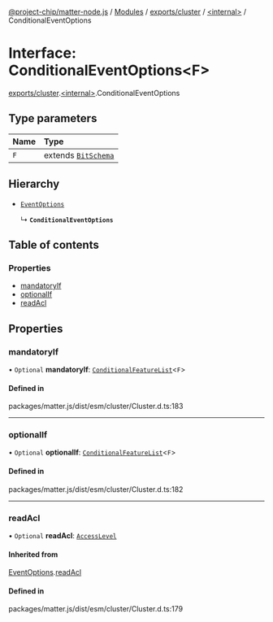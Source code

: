 [@project-chip/matter-node.js](../README.md) / [Modules](../modules.md) / [exports/cluster](../modules/exports_cluster.md) / [\<internal\>](../modules/exports_cluster._internal_.md) / ConditionalEventOptions

# Interface: ConditionalEventOptions\<F\>

[exports/cluster](../modules/exports_cluster.md).[\<internal\>](../modules/exports_cluster._internal_.md).ConditionalEventOptions

## Type parameters

| Name | Type |
| :------ | :------ |
| `F` | extends [`BitSchema`](../modules/exports_schema.md#bitschema) |

## Hierarchy

- [`EventOptions`](exports_cluster._internal_.EventOptions.md)

  ↳ **`ConditionalEventOptions`**

## Table of contents

### Properties

- [mandatoryIf](exports_cluster._internal_.ConditionalEventOptions.md#mandatoryif)
- [optionalIf](exports_cluster._internal_.ConditionalEventOptions.md#optionalif)
- [readAcl](exports_cluster._internal_.ConditionalEventOptions.md#readacl)

## Properties

### mandatoryIf

• `Optional` **mandatoryIf**: [`ConditionalFeatureList`](../modules/exports_cluster.md#conditionalfeaturelist)\<`F`\>

#### Defined in

packages/matter.js/dist/esm/cluster/Cluster.d.ts:183

___

### optionalIf

• `Optional` **optionalIf**: [`ConditionalFeatureList`](../modules/exports_cluster.md#conditionalfeaturelist)\<`F`\>

#### Defined in

packages/matter.js/dist/esm/cluster/Cluster.d.ts:182

___

### readAcl

• `Optional` **readAcl**: [`AccessLevel`](../enums/exports_cluster.AccessLevel.md)

#### Inherited from

[EventOptions](exports_cluster._internal_.EventOptions.md).[readAcl](exports_cluster._internal_.EventOptions.md#readacl)

#### Defined in

packages/matter.js/dist/esm/cluster/Cluster.d.ts:179
